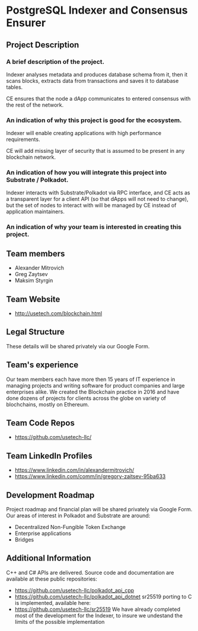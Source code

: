 # PostgreSQL Indexer and Consensus Ensurer

## Project Description

### A brief description of the project.

Indexer analyses metadata and produces database schema from it, then it scans blocks, extracts data from transactions and saves it to database tables.

CE ensures that the node a dApp communicates to entered consensus with the rest of the network.

### An indication of why this project is good for the ecosystem.

Indexer will enable creating applications with high performance requirements.

CE will add missing layer of security that is assumed to be present in any blockchain network.

### An indication of how you will integrate this project into Substrate / Polkadot.

Indexer interacts with Substrate/Polkadot via RPC interface, and CE acts as a transparent layer for a client API (so that dApps will not need to change), but the set of nodes to interact with will be managed by CE instead of application maintainers.

### An indication of why your team is interested in creating this project.

## Team members
* Alexander Mitrovich
* Greg Zaytsev
* Maksim Styrgin

## Team Website	
* http://usetech.com/blockchain.html

## Legal Structure 
These details will be shared privately via our Google Form.

## Team's experience
Our team members each have more then 15 years of IT experience in managing projects and writing software for product companies and large enterprises alike. We created the Blockchain practice in 2016 and have done dozens of projects for clients across the globe on variety of blochchains, mostly on Ethereum.

## Team Code Repos
* https://github.com/usetech-llc/

## Team LinkedIn Profiles
* https://www.linkedin.com/in/alexandermitrovich/
* https://www.linkedin.com/comm/in/gregory-zaitsev-95ba633

## Development Roadmap
Project roadmap and financial plan will be shared privately via Google Form.
Our areas of interest in Polkadot and Substrate are around:

* Decentralized Non-Fungible Token Exchange
* Enterprise applications
* Bridges

## Additional Information
C++ and C# APIs are delivered. Source code and documentation are available at these public repositories: 
* https://github.com/usetech-llc/polkadot_api_cpp
* https://github.com/usetech-llc/polkadot_api_dotnet
sr25519 porting to C is implemented, available here:
* https://github.com/usetech-llc/sr25519
We have already completed most of the development for the Indexer, to insure we undestand the limits of the possible implementation
